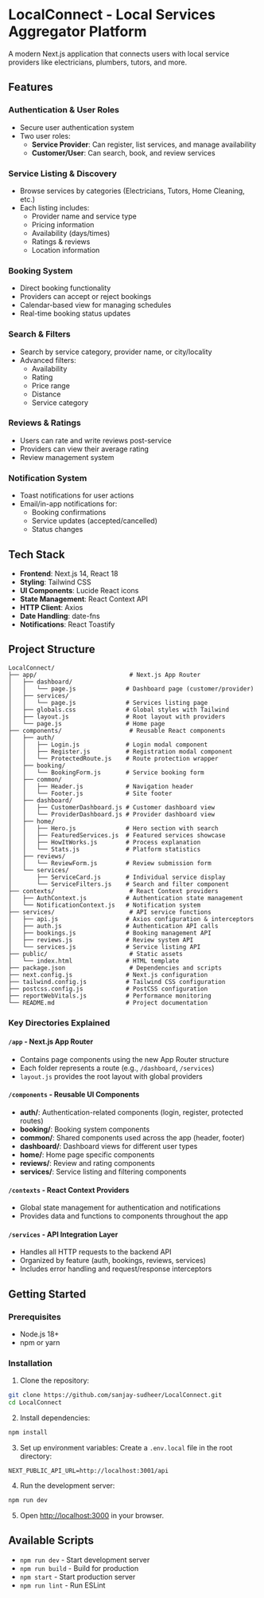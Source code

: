 # LocalConnect - Local Services Aggregator Platform

A modern Next.js application that connects users with local service providers like electricians, plumbers, tutors, and more.

## Features

### Authentication & User Roles

- Secure user authentication system
- Two user roles:
  - **Service Provider**: Can register, list services, and manage availability
  - **Customer/User**: Can search, book, and review services

### Service Listing & Discovery

- Browse services by categories (Electricians, Tutors, Home Cleaning, etc.)
- Each listing includes:
  - Provider name and service type
  - Pricing information
  - Availability (days/times)
  - Ratings & reviews
  - Location information

### Booking System

- Direct booking functionality
- Providers can accept or reject bookings
- Calendar-based view for managing schedules
- Real-time booking status updates

### Search & Filters

- Search by service category, provider name, or city/locality
- Advanced filters:
  - Availability
  - Rating
  - Price range
  - Distance
  - Service category

### Reviews & Ratings

- Users can rate and write reviews post-service
- Providers can view their average rating
- Review management system

### Notification System

- Toast notifications for user actions
- Email/in-app notifications for:
  - Booking confirmations
  - Service updates (accepted/cancelled)
  - Status changes

## Tech Stack

- **Frontend**: Next.js 14, React 18
- **Styling**: Tailwind CSS
- **UI Components**: Lucide React icons
- **State Management**: React Context API
- **HTTP Client**: Axios
- **Date Handling**: date-fns
- **Notifications**: React Toastify

## Project Structure

```
LocalConnect/
├── app/                          # Next.js App Router
│   ├── dashboard/
│   │   └── page.js              # Dashboard page (customer/provider)
│   ├── services/
│   │   └── page.js              # Services listing page
│   ├── globals.css              # Global styles with Tailwind
│   ├── layout.js                # Root layout with providers
│   └── page.js                  # Home page
├── components/                   # Reusable React components
│   ├── auth/
│   │   ├── Login.js             # Login modal component
│   │   ├── Register.js          # Registration modal component
│   │   └── ProtectedRoute.js    # Route protection wrapper
│   ├── booking/
│   │   └── BookingForm.js       # Service booking form
│   ├── common/
│   │   ├── Header.js            # Navigation header
│   │   └── Footer.js            # Site footer
│   ├── dashboard/
│   │   ├── CustomerDashboard.js # Customer dashboard view
│   │   └── ProviderDashboard.js # Provider dashboard view
│   ├── home/
│   │   ├── Hero.js              # Hero section with search
│   │   ├── FeaturedServices.js  # Featured services showcase
│   │   ├── HowItWorks.js        # Process explanation
│   │   └── Stats.js             # Platform statistics
│   ├── reviews/
│   │   └── ReviewForm.js        # Review submission form
│   └── services/
│       ├── ServiceCard.js       # Individual service display
│       └── ServiceFilters.js    # Search and filter component
├── contexts/                     # React Context providers
│   ├── AuthContext.js           # Authentication state management
│   └── NotificationContext.js   # Notification system
├── services/                     # API service functions
│   ├── api.js                   # Axios configuration & interceptors
│   ├── auth.js                  # Authentication API calls
│   ├── bookings.js              # Booking management API
│   ├── reviews.js               # Review system API
│   └── services.js              # Service listing API
├── public/                       # Static assets
│   └── index.html               # HTML template
├── package.json                  # Dependencies and scripts
├── next.config.js               # Next.js configuration
├── tailwind.config.js           # Tailwind CSS configuration
├── postcss.config.js            # PostCSS configuration
├── reportWebVitals.js           # Performance monitoring
└── README.md                    # Project documentation
```

### Key Directories Explained

#### `/app` - Next.js App Router

- Contains page components using the new App Router structure
- Each folder represents a route (e.g., `/dashboard`, `/services`)
- `layout.js` provides the root layout with global providers

#### `/components` - Reusable UI Components

- **auth/**: Authentication-related components (login, register, protected routes)
- **booking/**: Booking system components
- **common/**: Shared components used across the app (header, footer)
- **dashboard/**: Dashboard views for different user types
- **home/**: Home page specific components
- **reviews/**: Review and rating components
- **services/**: Service listing and filtering components

#### `/contexts` - React Context Providers

- Global state management for authentication and notifications
- Provides data and functions to components throughout the app

#### `/services` - API Integration Layer

- Handles all HTTP requests to the backend API
- Organized by feature (auth, bookings, reviews, services)
- Includes error handling and request/response interceptors

## Getting Started

### Prerequisites

- Node.js 18+
- npm or yarn

### Installation

1. Clone the repository:

```bash
git clone https://github.com/sanjay-sudheer/LocalConnect.git
cd LocalConnect
```

2. Install dependencies:

```bash
npm install
```

3. Set up environment variables:
   Create a `.env.local` file in the root directory:

```env
NEXT_PUBLIC_API_URL=http://localhost:3001/api
```

4. Run the development server:

```bash
npm run dev
```

5. Open [http://localhost:3000](http://localhost:3000) in your browser.

## Available Scripts

- `npm run dev` - Start development server
- `npm run build` - Build for production
- `npm start` - Start production server
- `npm run lint` - Run ESLint
